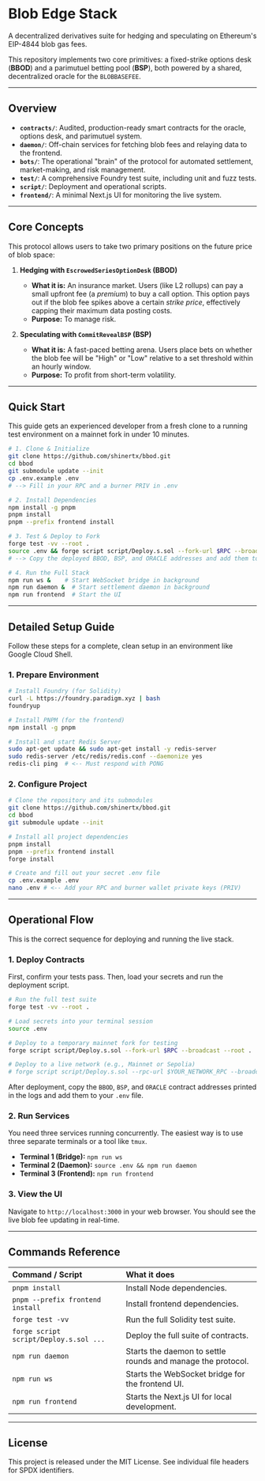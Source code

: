 # Blob Edge Stack


A decentralized derivatives suite for hedging and speculating on Ethereum's EIP-4844 blob gas fees.

This repository implements two core primitives: a fixed-strike options desk (**BBOD**) and a parimutuel betting pool (**BSP**), both powered by a shared, decentralized oracle for the `BLOBBASEFEE`.

-----

## Overview

  * **`contracts/`**: Audited, production-ready smart contracts for the oracle, options desk, and parimutuel system.
  * **`daemon/`**: Off-chain services for fetching blob fees and relaying data to the frontend.
  * **`bots/`**: The operational "brain" of the protocol for automated settlement, market-making, and risk management.
  * **`test/`**: A comprehensive Foundry test suite, including unit and fuzz tests.
  * **`script/`**: Deployment and operational scripts.
  * **`frontend/`**: A minimal Next.js UI for monitoring the live system.

-----

## Core Concepts

This protocol allows users to take two primary positions on the future price of blob space:

1.  **Hedging with `EscrowedSeriesOptionDesk` (BBOD)**

      * **What it is:** An insurance market. Users (like L2 rollups) can pay a small upfront fee (a *premium*) to buy a call option. This option pays out if the blob fee spikes above a certain *strike price*, effectively capping their maximum data posting costs.
      * **Purpose:** To manage risk.

2.  **Speculating with `CommitRevealBSP` (BSP)**

      * **What it is:** A fast-paced betting arena. Users place bets on whether the blob fee will be "High" or "Low" relative to a set threshold within an hourly window.
      * **Purpose:** To profit from short-term volatility.

-----

## Quick Start

This guide gets an experienced developer from a fresh clone to a running test environment on a mainnet fork in under 10 minutes.

```bash
# 1. Clone & Initialize
git clone https://github.com/shinertx/bbod.git
cd bbod
git submodule update --init
cp .env.example .env
# --> Fill in your RPC and a burner PRIV in .env

# 2. Install Dependencies
npm install -g pnpm
pnpm install
pnpm --prefix frontend install

# 3. Test & Deploy to Fork
forge test -vv --root .
source .env && forge script script/Deploy.s.sol --fork-url $RPC --broadcast --root .
# --> Copy the deployed BBOD, BSP, and ORACLE addresses and add them to your .env file

# 4. Run the Full Stack
npm run ws &    # Start WebSocket bridge in background
npm run daemon &  # Start settlement daemon in background
npm run frontend  # Start the UI
```

-----

## Detailed Setup Guide

Follow these steps for a complete, clean setup in an environment like Google Cloud Shell.

### 1\. Prepare Environment

```bash
# Install Foundry (for Solidity)
curl -L https://foundry.paradigm.xyz | bash
foundryup

# Install PNPM (for the frontend)
npm install -g pnpm

# Install and start Redis Server
sudo apt-get update && sudo apt-get install -y redis-server
sudo redis-server /etc/redis/redis.conf --daemonize yes
redis-cli ping  # <-- Must respond with PONG
```

### 2\. Configure Project

```bash
# Clone the repository and its submodules
git clone https://github.com/shinertx/bbod.git
cd bbod
git submodule update --init

# Install all project dependencies
pnpm install
pnpm --prefix frontend install
forge install

# Create and fill out your secret .env file
cp .env.example .env
nano .env # <-- Add your RPC and burner wallet private keys (PRIV)
```

-----

## Operational Flow

This is the correct sequence for deploying and running the live stack.

### 1\. Deploy Contracts

First, confirm your tests pass. Then, load your secrets and run the deployment script.

```bash
# Run the full test suite
forge test -vv --root .

# Load secrets into your terminal session
source .env

# Deploy to a temporary mainnet fork for testing
forge script script/Deploy.s.sol --fork-url $RPC --broadcast --root .

# Deploy to a live network (e.g., Mainnet or Sepolia)
# forge script script/Deploy.s.sol --rpc-url $YOUR_NETWORK_RPC --broadcast --private-key $YOUR_DEPLOYER_PRIV --root .
```

After deployment, copy the `BBOD`, `BSP`, and `ORACLE` contract addresses printed in the logs and add them to your `.env` file.

### 2\. Run Services

You need three services running concurrently. The easiest way is to use three separate terminals or a tool like `tmux`.

  * **Terminal 1 (Bridge):** `npm run ws`
  * **Terminal 2 (Daemon):** `source .env && npm run daemon`
  * **Terminal 3 (Frontend):** `npm run frontend`

### 3\. View the UI

Navigate to `http://localhost:3000` in your web browser. You should see the live blob fee updating in real-time.

-----

## Commands Reference

| Command / Script | What it does |
| :--- | :--- |
| `pnpm install` | Install Node dependencies. |
| `pnpm --prefix frontend install` | Install frontend dependencies. |
| `forge test -vv` | Run the full Solidity test suite. |
| `forge script script/Deploy.s.sol ...` | Deploy the full suite of contracts. |
| `npm run daemon` | Starts the daemon to settle rounds and manage the protocol. |
| `npm run ws` | Starts the WebSocket bridge for the frontend UI. |
| `npm run frontend` | Starts the Next.js UI for local development. |

-----

## License

This project is released under the MIT License. See individual file headers for SPDX identifiers.
